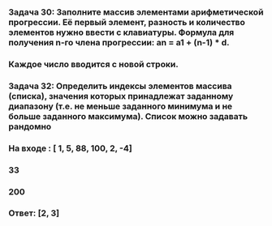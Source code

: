 ### Задача 30:  Заполните массив элементами арифметической прогрессии. Её первый элемент, разность и количество элементов нужно ввести с клавиатуры. Формула для получения n-го члена прогрессии: an = a1 + (n-1) * d.
### Каждое число вводится с новой строки.

### Задача 32: Определить индексы элементов массива (списка), значения которых принадлежат заданному диапазону (т.е. не меньше заданного минимума и не больше заданного максимума). Список можно задавать рандомно

### На входе : [ 1, 5, 88, 100, 2, -4]
### 33
### 200
### Ответ: [2, 3]
